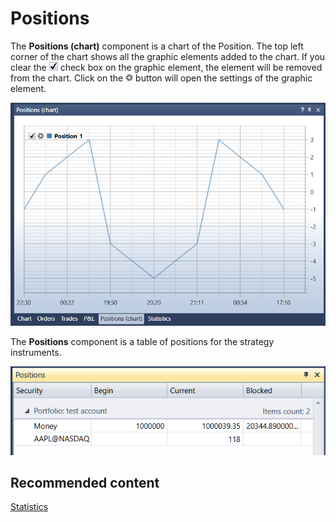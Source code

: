 # Positions

The **Positions (chart)** component is a chart of the Position. The top left corner of the chart shows all the graphic elements added to the chart. If you clear the ![Designer Schedule 00](../images/Designer_Schedule_00.png) check box on the graphic element, the element will be removed from the chart. Click on the ![Designer Schedule 01](../images/Designer_Schedule_01.png) button will open the settings of the graphic element.

![Designer Chart Position 00](../images/Designer_Chart_Position_00.png)

The **Positions** component is a table of positions for the strategy instruments.

![Designer Table Position 00](../images/Designer_Table_Position_00.png)

## Recommended content

[Statistics](Designer_Statistics.md)
